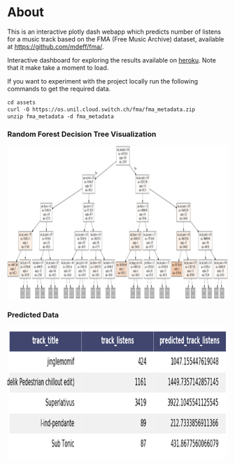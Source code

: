 # About

This is an interactive plotly dash webapp which predicts number of listens for a
music track based on the FMA (Free Music Archive) dataset, available at https://github.com/mdeff/fma/.

Interactive dashboard for exploring the results available on
[heroku](https://u8816f6d-b305-445d-86a1-9c2c8e.herokuapp.com/). Note that it
make take a moment to load.

If you want to experiment with the project locally run the following commands
to get the required data.
```
cd assets
curl -O https://os.unil.cloud.switch.ch/fma/fma_metadata.zip
unzip fma_metadata -d fma_metadata
```

### Random Forest Decision Tree Visualization 
<img src="https://github.com/ross-fisher/FMAMusicProject/blob/master/assets/tree.png?raw=true" style="min-height: 350px;"></img>


### Predicted Data
<img src="https://github.com/ross-fisher/FMAMusicProject/blob/master/assets/example_predict_data.png?raw=true" style="min-height: 300px"></img>
